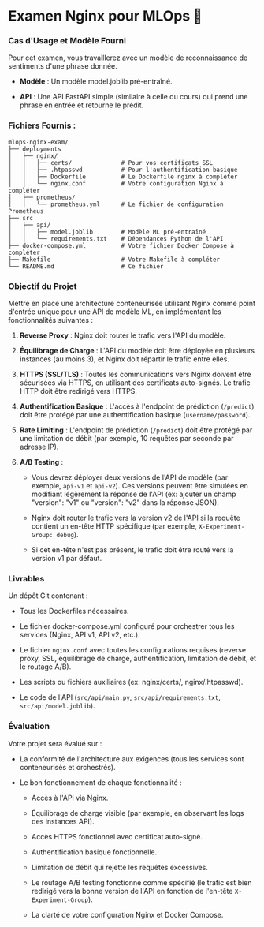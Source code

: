 # Examen Nginx pour MLOps 🚀

### Cas d'Usage et Modèle Fourni

Pour cet examen, vous travaillerez avec un modèle de reconnaissance de sentiments d'une phrase donnée.

- **Modèle** : Un modèle model.joblib pré-entraîné.

- **API** : Une API FastAPI simple (similaire à celle du cours) qui prend une phrase en entrée et retourne le prédit.

### Fichiers Fournis :

```
mlops-nginx-exam/
├── deployments
│   ├── nginx/
│   │   ├── certs/              # Pour vos certificats SSL
│   │   ├── .htpasswd           # Pour l'authentification basique
│   │   ├── Dockerfile          # Le Dockerfile nginx à compléter
│   │   └── nginx.conf          # Votre configuration Nginx à compléter
│   ├── prometheus/
│   │   └── prometheus.yml      # Le fichier de configuration Prometheus
├── src
│   ├── api/
│   │   ├── model.joblib        # Modèle ML pré-entraîné
│   │   └── requirements.txt    # Dépendances Python de l'API
├── docker-compose.yml          # Votre fichier Docker Compose à compléter
├── Makefile                    # Votre Makefile à compléter
└── README.md                   # Ce fichier
```

### Objectif du Projet

Mettre en place une architecture conteneurisée utilisant Nginx comme point d'entrée unique pour une API de modèle ML, en implémentant les fonctionnalités suivantes :

1.  **Reverse Proxy** : Nginx doit router le trafic vers l'API du modèle.

2.  **Équilibrage de Charge** : L'API du modèle doit être déployée en plusieurs instances (au moins 3), et Nginx doit répartir le trafic entre elles.

3.  **HTTPS (SSL/TLS)** : Toutes les communications vers Nginx doivent être sécurisées via HTTPS, en utilisant des certificats auto-signés. Le trafic HTTP doit être redirigé vers HTTPS.

4.  **Authentification Basique** : L'accès à l'endpoint de prédiction (`/predict`) doit être protégé par une authentification basique (`username/password`).

5.  **Rate Limiting** : L'endpoint de prédiction (`/predict`) doit être protégé par une limitation de débit (par exemple, 10 requêtes par seconde par adresse IP).

6.  **A/B Testing** :

    - Vous devrez déployer deux versions de l'API de modèle (par exemple, `api-v1` et `api-v2`). Ces versions peuvent être simulées en modifiant légèrement la réponse de l'API (ex: ajouter un champ "version": "v1" ou "version": "v2" dans la réponse JSON).

    - Nginx doit router le trafic vers la version v2 de l'API si la requête contient un en-tête HTTP spécifique (par exemple, `X-Experiment-Group: debug`).

    - Si cet en-tête n'est pas présent, le trafic doit être routé vers la version v1 par défaut.

### Livrables

Un dépôt Git contenant :

- Tous les Dockerfiles nécessaires.

- Le fichier docker-compose.yml configuré pour orchestrer tous les services (Nginx, API v1, API v2, etc.).

- Le fichier `nginx.conf` avec toutes les configurations requises (reverse proxy, SSL, équilibrage de charge, authentification, limitation de débit, et le routage A/B).

- Les scripts ou fichiers auxiliaires (ex: nginx/certs/, nginx/.htpasswd).

- Le code de l'API (`src/api/main.py`, `src/api/requirements.txt`, `src/api/model.joblib`).

### Évaluation

Votre projet sera évalué sur :

- La conformité de l'architecture aux exigences (tous les services sont conteneurisés et orchestrés).

- Le bon fonctionnement de chaque fonctionnalité :

    - Accès à l'API via Nginx.

    - Équilibrage de charge visible (par exemple, en observant les logs des instances API).

    - Accès HTTPS fonctionnel avec certificat auto-signé.

    - Authentification basique fonctionnelle.

    - Limitation de débit qui rejette les requêtes excessives.

    - Le routage A/B testing fonctionne comme spécifié (le trafic est bien redirigé vers la bonne version de l'API en fonction de l'en-tête `X-Experiment-Group`).

    - La clarté de votre configuration Nginx et Docker Compose.
